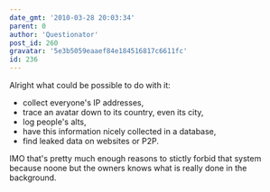 ```yaml
---
date_gmt: '2010-03-28 20:03:34'
parent: 0
author: 'Questionator'
post_id: 260
gravatar: '5e3b5059eaaef84e184516817c6611fc'
id: 236
---
```


Alright what could be possible to do with it:

- collect everyone's IP addresses,
- trace an avatar down to its country, even its city,
- log people's alts,
- have this information nicely collected in a database,
- find leaked data on websites or P2P.

IMO that's pretty much enough reasons to stictly forbid that system because noone but the owners knows what is really done in the background.
